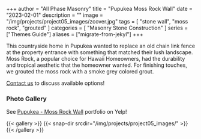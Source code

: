 +++
author = "All Phase Masonry"
title = "Pupukea Moss Rock Wall"
date = "2023-02-01"
description = ""
image = "/img/projects/project05_images/zcover.jpg"
tags = [
    "stone wall",
    "moss rock",
    "grouted"
]
categories = [
	  "Masonry Stone Construction"
]
series = ["Themes Guide"]
aliases = ["migrate-from-jekyl"]
+++

This countryside home in Pupukea wanted to replace an old chain link fence at the property entrance with something that matched their lush landscape.  Moss Rock, a popular choice for Hawaii Homeowners, had the durability and tropical aesthetic that the homeowner wanted.  For finishing touches, we grouted the moss rock with a smoke grey colored grout.

[Contact us](/contact/) to discuss available options!

### Photo Gallery ###

See [Pupukea - Moss Rock Wall](https://www.yelp.com/portfolio_project/DChGft1z5q8MSp4A484r7Q/-/GR65s-FU8yaQ8Brxu5X-AQ) portfolio on Yelp!

{{< gallery >}}
  {{< snap-dir srcdir="/img/projects/project05_images/" >}}
{{< /gallery >}}
